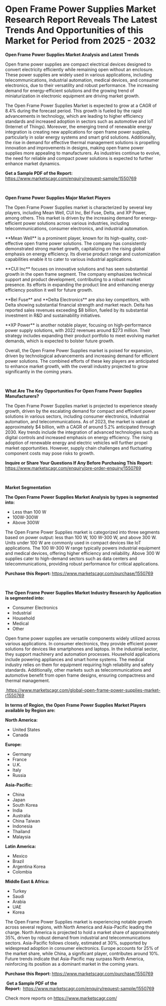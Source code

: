 <p><h1>Open Frame Power Supplies Market Research Report Reveals The Latest Trends And Opportunities of this Market for Period from 2025 - 2032</h1></p><p><strong>Open Frame Power Supplies Market Analysis and Latest Trends</strong></p>
<p><p>Open frame power supplies are compact electrical devices designed to convert electricity efficiently while remaining open without an enclosure. These power supplies are widely used in various applications, including telecommunications, industrial automation, medical devices, and consumer electronics, due to their versatility and robust performance. The increasing demand for energy-efficient solutions and the growing trend of miniaturization in electronic equipment are driving market growth.</p><p>The Open Frame Power Supplies Market is expected to grow at a CAGR of 8.4% during the forecast period. This growth is fueled by the rapid advancements in technology, which are leading to higher efficiency standards and increased adoption in sectors such as automotive and IoT (Internet of Things). Moreover, the emerging trend of renewable energy integration is creating new applications for open frame power supplies, particularly in solar energy systems and smart grid solutions. Additionally, the rise in demand for effective thermal management solutions is propelling innovation and improvements in designs, making open frame power supplies more appealing to manufacturers. As industries continue to evolve, the need for reliable and compact power solutions is expected to further enhance market dynamics.</p></p>
<p><strong>Get a Sample PDF of the Report:&nbsp;</strong> <a href="https://www.marketscagr.com/enquiry/request-sample/1550769?utm_campaign=2485&utm_medium=2&utm_source=Github&utm_content=ia&utm_term=06042025&utm_id=open-frame-power-supplies">https://www.marketscagr.com/enquiry/request-sample/1550769</a></p>
<p>&nbsp;</p>
<p><strong>Open Frame Power Supplies Major Market Players</strong></p>
<p><p>The Open Frame Power Supplies market is characterized by several key players, including Mean Well, CUI Inc, Bel Fuse, Delta, and XP Power, among others. This market is driven by the increasing demand for energy-efficient power solutions across various industries, including telecommunications, consumer electronics, and industrial automation.</p><p>**Mean Well** is a prominent player, known for its high-quality, cost-effective open frame power solutions. The company has consistently demonstrated strong market growth, capitalizing on the rising global emphasis on energy efficiency. Its diverse product range and customization capabilities enable it to cater to various industrial applications.</p><p>**CUI Inc** focuses on innovative solutions and has seen substantial growth in the open frame segment. The company emphasizes technical support and product development, contributing to a robust market presence. Its efforts in expanding the product line and enhancing energy efficiency position it well for future growth.</p><p>**Bel Fuse** and **Delta Electronics** are also key competitors, with Delta showing substantial financial strength and market reach. Delta has reported sales revenues exceeding $8 billion, fueled by its substantial investment in R&D and sustainability initiatives.</p><p>**XP Power** is another notable player, focusing on high-performance power supply solutions, with 2022 revenues around $273 million. Their strategy includes expanding their product portfolio to meet evolving market demands, which is expected to bolster future growth.</p><p>Overall, the Open Frame Power Supplies market is poised for expansion, driven by technological advancements and increasing demand for efficient power solutions. The combined efforts of these key players are anticipated to enhance market growth, with the overall industry projected to grow significantly in the coming years.</p></p>
<p>&nbsp;</p>
<p><strong>What Are The Key Opportunities For Open Frame Power Supplies Manufacturers?</strong></p>
<p><p>The Open Frame Power Supplies market is projected to experience steady growth, driven by the escalating demand for compact and efficient power solutions in various sectors, including consumer electronics, industrial automation, and telecommunications. As of 2023, the market is valued at approximately $4 billion, with a CAGR of around 5.2% anticipated through 2030. Key trends include the integration of advanced technologies such as digital controls and increased emphasis on energy efficiency. The rising adoption of renewable energy and electric vehicles will further propel market opportunities. However, supply chain challenges and fluctuating component costs may pose risks to growth.</p></p>
<p><strong>Inquire or Share Your Questions If Any Before Purchasing This Report:</strong> <a href="https://www.marketscagr.com/enquiry/pre-order-enquiry/1550769?utm_campaign=2485&utm_medium=2&utm_source=Github&utm_content=ia&utm_term=06042025&utm_id=open-frame-power-supplies">https://www.marketscagr.com/enquiry/pre-order-enquiry/1550769</a></p>
<p>&nbsp;</p>
<p><strong>Market Segmentation</strong></p>
<p><strong>The Open Frame Power Supplies Market Analysis by types is segmented into:</strong></p>
<p><ul><li>Less than 100 W</li><li>100W-300W</li><li>Above 300W</li></ul></p>
<p><p>The Open Frame Power Supplies market is categorized into three segments based on power output: less than 100 W, 100 W-300 W, and above 300 W. Units under 100 W are commonly used in compact devices like IoT applications. The 100 W-300 W range typically powers industrial equipment and medical devices, offering higher efficiency and reliability. Above 300 W supplies cater to high-demand sectors such as data centers and telecommunications, providing robust performance for critical applications.</p></p>
<p><strong>Purchase this Report:&nbsp;</strong><a href="https://www.marketscagr.com/purchase/1550769?utm_campaign=2485&utm_medium=2&utm_source=Github&utm_content=ia&utm_term=06042025&utm_id=open-frame-power-supplies">https://www.marketscagr.com/purchase/1550769</a></p>
<p>&nbsp;</p>
<p><strong>The Open Frame Power Supplies Market Industry Research by Application is segmented into:</strong></p>
<p><ul><li>Consumer Electronics</li><li>Industrial</li><li>Household</li><li>Medical</li><li>Other</li></ul></p>
<p><p>Open frame power supplies are versatile components widely utilized across various applications. In consumer electronics, they provide efficient power solutions for devices like smartphones and laptops. In the industrial sector, they support machinery and automation processes. Household applications include powering appliances and smart home systems. The medical industry relies on them for equipment requiring high reliability and safety standards. Additionally, other markets such as telecommunications and automotive benefit from open frame designs, ensuring compactness and thermal management.</p></p>
<p><a href="https://www.marketscagr.com/global-open-frame-power-supplies-market-r1550769?utm_campaign=2485&utm_medium=2&utm_source=Github&utm_content=ia&utm_term=06042025&utm_id=open-frame-power-supplies">&nbsp;https://www.marketscagr.com/global-open-frame-power-supplies-market-r1550769</a></p>
<p><strong>In terms of Region, the Open Frame Power Supplies Market Players available by Region are:</strong></p>
<p>
    <p> <strong> North America: </strong>
        <ul>
            <li>United States</li>
            <li>Canada</li>
        </ul>
        </p> 
    <p> <strong> Europe: </strong>
        <ul>
            <li>Germany</li>
            <li>France</li>
            <li>U.K.</li>
            <li>Italy</li>
            <li>Russia</li>
        </ul>
        </p> 
    <p> <strong> Asia-Pacific: </strong>
        <ul>
            <li>China</li>
            <li>Japan</li>
            <li>South Korea</li>
            <li>India</li>
            <li>Australia</li>
            <li>China Taiwan</li>
            <li>Indonesia</li>
            <li>Thailand</li>
            <li>Malaysia</li>
        </ul>
        </p> 
    <p> <strong> Latin America: </strong>
        <ul>
            <li>Mexico</li>
            <li>Brazil</li>
            <li>Argentina Korea</li>
            <li>Colombia</li>
        </ul>
        </p> 
    <p> <strong> Middle East & Africa: </strong>
        <ul>
            <li>Turkey</li>
            <li>Saudi</li>
            <li>Arabia</li>
            <li>UAE</li>
            <li>Korea</li>
        </ul>
    </p>
    </p>
<p><p>The Open Frame Power Supplies market is experiencing notable growth across several regions, with North America and Asia-Pacific leading the charge. North America is projected to hold a market share of approximately 35%, driven by robust demand from industrial and telecommunications sectors. Asia-Pacific follows closely, estimated at 30%, supported by widespread adoption in consumer electronics. Europe accounts for 25% of the market share, while China, a significant player, contributes around 10%. Future trends indicate that Asia-Pacific may surpass North America, reinforcing its position as a dominant market in the coming years.</p></p>
<p><strong>Purchase this Report: </strong><a href="https://www.marketscagr.com/purchase/1550769?utm_campaign=2485&utm_medium=2&utm_source=Github&utm_content=ia&utm_term=06042025&utm_id=open-frame-power-supplies">https://www.marketscagr.com/purchase/1550769</a></p>
<p>&nbsp;<strong>Get a Sample PDF of the Report:&nbsp;&nbsp;</strong><a href="https://www.marketscagr.com/enquiry/request-sample/1550769?utm_campaign=2485&utm_medium=2&utm_source=Github&utm_content=ia&utm_term=06042025&utm_id=open-frame-power-supplies">https://www.marketscagr.com/enquiry/request-sample/1550769</a></p>
<p><strong></strong></p>
<p>Check more reports on <a href="https://www.marketscagr.com/?utm_campaign=2485&utm_medium=2&utm_source=Github&utm_content=ia&utm_term=06042025&utm_id=open-frame-power-supplies">https://www.marketscagr.com/</a></p>